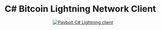 # C# Bitcoin Lightning Network Client
<div align="center" style="text-align: center">

   <a href="https://paybolt.dev">
    <img src="PayBolt.png.png" alt="Paybolt C# Lightning client">
  </a>
  
</div>
